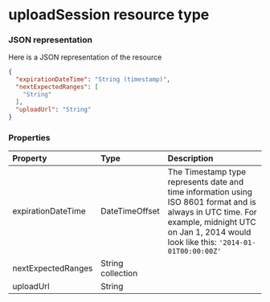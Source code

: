 # uploadSession resource type



### JSON representation

Here is a JSON representation of the resource

```json
{
  "expirationDateTime": "String (timestamp)",
  "nextExpectedRanges": [
    "String"
  ],
  "uploadUrl": "String"
}

```
### Properties
| Property	   | Type	|Description|
|:---------------|:--------|:----------|
|expirationDateTime|DateTimeOffset|The Timestamp type represents date and time information using ISO 8601 format and is always in UTC time. For example, midnight UTC on Jan 1, 2014 would look like this: `'2014-01-01T00:00:00Z'`|
|nextExpectedRanges|String collection||
|uploadUrl|String||

<!-- uuid: 59760faa-7c34-4c21-98f5-3756f6733059
2015-10-09 18:34:13 UTC -->
